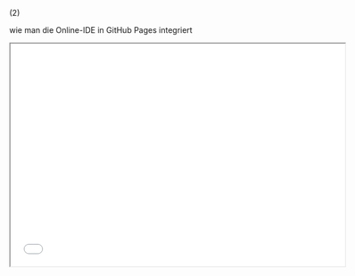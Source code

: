 (2)

wie man die Online-IDE in GitHub Pages integriert

<iframe src="Template.html" style="width:600px; height:400px"></iframe>
